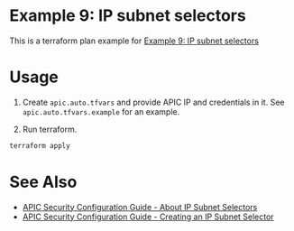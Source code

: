 # Example 9: IP subnet selectors

This is a terraform plan example for [Example 9: IP subnet selectors](https://www.cisco.com/c/en/us/td/docs/dcn/whitepapers/cisco-aci-esg-design-guide.html#Example9IPsubnetselectors)

# Usage

1. Create `apic.auto.tfvars` and provide APIC IP and credentials in it. See `apic.auto.tfvars.example` for an example.

2. Run terraform.
```bash
terraform apply
```

# See Also
* [APIC Security Configuration Guide - About IP Subnet Selectors](https://www.cisco.com/c/en/us/td/docs/dcn/aci/apic/6x/security-configuration/cisco-apic-security-configuration-guide-60x/endpoint-security-groups-60x.html#Cisco_Concept.dita_95460f7a-531f-40ee-a271-f901c9dba33c)
* [APIC Security Configuration Guide - Creating an IP Subnet Selector](https://www.cisco.com/c/en/us/td/docs/dcn/aci/apic/6x/security-configuration/cisco-apic-security-configuration-guide-60x/endpoint-security-groups-60x.html#Cisco_Task_in_List_GUI.dita_238150c6-ffc5-4b40-86f2-2e72e4a57401)
